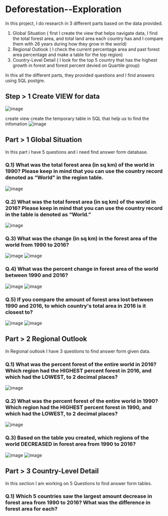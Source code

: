 # Deforestation--Exploration
In this project, I do research in 3 different parts based on the data provided. 
1. Global Situation ( first I create the view that helps navigate data, I find the total forest area, and total land area each country has and I compare them with 26 years during how they grow in the world)
2. Regional Outlook ( I check the current percentage area and past forest area percentage and make a table for the top region)
3. Country-Level Detail ( I look for the top 5 country that has the highest growth in forest and forest percent devied on Quartile group)

In this all the different parts, they provided questions and I find answers using SQL postgre.

## Step > 1 Create VIEW for data
![image](https://user-images.githubusercontent.com/116772724/218319924-0b843d2b-91d2-4a05-a285-5698f65e35ea.png)

create view create the temporary table in SQL that help us to find the infomation
![image](https://user-images.githubusercontent.com/116772724/218320067-1272891c-0acf-4ac3-9696-58ba11cb07fe.png)

## Part > 1 Global Situation
In this part i have 5 questions and i need find answer form database.

### Q.1) What was the total forest area (in sq km) of the world in 1990? Please keep in mind that you can use the country record denoted as “World" in the region table.
![image](https://user-images.githubusercontent.com/116772724/218321035-dfbd2c33-0c66-4da7-a955-9cec907c61f5.png)

### Q.2)  What was the total forest area (in sq km) of the world in 2016? Please keep in mind that you can use the country record in the table is denoted as “World.” 
![image](https://user-images.githubusercontent.com/116772724/218321245-7dfe2d93-018a-4fa2-a109-908148f537fa.png)

### Q.3) What was the change (in sq km) in the forest area of the world from 1990 to 2016?
![image](https://user-images.githubusercontent.com/116772724/218321332-26a65032-e5b2-4ff3-bf77-1b59daa8fe49.png)
![image](https://user-images.githubusercontent.com/116772724/218321362-3202339f-5434-48ee-bf69-9cd817b7a726.png)

### Q.4) What was the percent change in forest area of the world between 1990 and 2016?
![image](https://user-images.githubusercontent.com/116772724/218321587-b7c6019a-1c63-422d-985c-5ce63b11d379.png)
![image](https://user-images.githubusercontent.com/116772724/218321655-6af7499e-9dcd-46f8-adf3-b3d2b663943e.png)

### Q.5) If you compare the amount of forest area lost between 1990 and 2016, to which country's total area in 2016 is it closest to?
![image](https://user-images.githubusercontent.com/116772724/218321923-a74db537-b265-496d-bdec-c904f99ffb1b.png)
![image](https://user-images.githubusercontent.com/116772724/218321953-d7593d9e-7f52-4e9e-82d5-8b5a2226a677.png)


## Part > 2 Regional Outlook
In Regional outlook I have 3 questions to find answer form given data.

### Q.1) What was the percent forest of the entire world in 2016? Which region had the HIGHEST percent forest in 2016, and which had the LOWEST, to 2 decimal places?
![image](https://user-images.githubusercontent.com/116772724/218322552-728191fb-b5d6-4d19-858d-e13725c5fc58.png)

### Q.2) What was the percent forest of the entire world in 1990? Which region had the HIGHEST percent forest in 1990, and which had the LOWEST, to 2 decimal places?
![image](https://user-images.githubusercontent.com/116772724/218322624-a1b6ba21-03ab-443a-82bf-c76233432629.png)

### Q.3) Based on the table you created, which regions of the world DECREASED in forest area from 1990 to 2016?
![image](https://user-images.githubusercontent.com/116772724/218323288-87b7ffc5-cb33-4080-9627-68d881be7ee1.png)
![image](https://user-images.githubusercontent.com/116772724/218323334-7dea28fb-a2f0-429f-b825-aff6023b0747.png)



## Part > 3 Country-Level Detail
In this section I am working on 5 Questions to find answer form tables.

### Q.1) Which 5 countries saw the largest amount decrease in forest area from 1990 to 2016? What was the difference in forest area for each?



